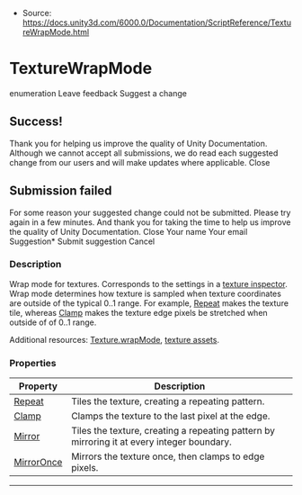 * Source: https://docs.unity3d.com/6000.0/Documentation/ScriptReference/TextureWrapMode.html

# TextureWrapMode
enumeration
Leave feedback
Suggest a change
## Success!
Thank you for helping us improve the quality of Unity Documentation. Although we cannot accept all submissions, we do read each suggested change from our users and will make updates where applicable.
Close
## Submission failed
For some reason your suggested change could not be submitted. Please <a>try again</a> in a few minutes. And thank you for taking the time to help us improve the quality of Unity Documentation.
Close
Your name Your email Suggestion* Submit suggestion
Cancel
### Description
Wrap mode for textures.
Corresponds to the settings in a [texture inspector](https://docs.unity3d.com/6000.0/Documentation/Manual/class-TextureImporter.html). Wrap mode determines how texture is sampled when texture coordinates are outside of the typical 0..1 range. For example, [Repeat](https://docs.unity3d.com/6000.0/Documentation/ScriptReference/TextureWrapMode.Repeat.html) makes the texture tile, whereas [Clamp](https://docs.unity3d.com/6000.0/Documentation/ScriptReference/TextureWrapMode.Clamp.html) makes the texture edge pixels be stretched when outside of of 0..1 range.  
  
Additional resources: [Texture.wrapMode](https://docs.unity3d.com/6000.0/Documentation/ScriptReference/Texture-wrapMode.html), [texture assets](https://docs.unity3d.com/6000.0/Documentation/Manual/class-TextureImporter.html).
### Properties
Property | Description  
---|---  
[Repeat](https://docs.unity3d.com/6000.0/Documentation/ScriptReference/TextureWrapMode.Repeat.html) | Tiles the texture, creating a repeating pattern.  
[Clamp](https://docs.unity3d.com/6000.0/Documentation/ScriptReference/TextureWrapMode.Clamp.html) | Clamps the texture to the last pixel at the edge.  
[Mirror](https://docs.unity3d.com/6000.0/Documentation/ScriptReference/TextureWrapMode.Mirror.html) | Tiles the texture, creating a repeating pattern by mirroring it at every integer boundary.  
[MirrorOnce](https://docs.unity3d.com/6000.0/Documentation/ScriptReference/TextureWrapMode.MirrorOnce.html) | Mirrors the texture once, then clamps to edge pixels.  
* * *
